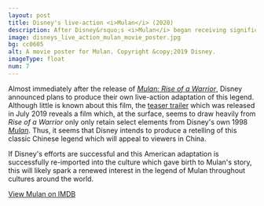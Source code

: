 ```yaml
---
layout: post
title: Disney's live-action <i>Mulan</i> (2020)
description: After Disney&rsquo;s <i>Mulan</i> began receiving significant attention, the Chinese people desired to see this legend retold from a modern Chinese perspective.
image: disneys_live_action_mulan_movie_poster.jpg
bg: cc0605
alt: A movie poster for Mulan. Copyright &copy;2019 Disney.
imageType: float
num: 7
---
```


Almost immediately after the release of *[Mulan: Rise of a Warrior](/pages/post_imperial/mulan_rise_of_a_warrior)*, Disney announced plans to produce their own live-action adaptation of this legend. Although little is known about this film, the [teaser trailer](https://www.youtube.com/watch?v=mVgdfP7qj7s) which was released in July 2019 reveals a film which, at the surface, seems to draw heavily from *Rise of a Warrior* only only retain select elements from Disney's own 1998 *[Mulan](/pages/post_imperial/disneys_mulan)*. Thus, it seems that Disney intends to produce a retelling of this classic Chinese legend which will appeal to viewers in China.

If Disney's efforts are successful and this American adaptation is successfully re-imported into the culture which gave birth to Mulan's story, this will likely spark a renewed interest in the legend of Mulan throughout cultures around the world.

[View Mulan on IMDB](https://www.imdb.com/title/tt4566758/)

<br />
<br />
<br />
<br />
<br />
<br />
<br />

